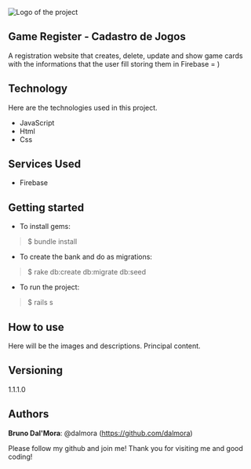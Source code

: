 ![Logo of the project](http://logo_link)
 
## Game Register - Cadastro de Jogos
 
A registration website that creates, delete, update and show game cards with the informations that the user fill storing them in Firebase = )
 
## Technology 
 
Here are the technologies used in this project.


* JavaScript 
* Html 
* Css

## Services Used
 
* Firebase
 
## Getting started
 
* To install gems:
>    $ bundle install
* To create the bank and do as migrations:
>    $ rake db:create db:migrate db:seed
* To run the project:
>    $ rails s
 
## How to use
 
Here will be the images and descriptions. Principal content.
 
  
## Versioning
 
1.1.1.0
 
 
## Authors
 
**Bruno Dal'Mora**: @dalmora (https://github.com/dalmora)
 
 
Please follow my github and join me!
Thank you for visiting me and good coding!
